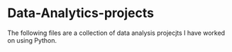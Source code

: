 # Data-Analytics-projects
The following files are a collection of data analysis projecjts I have worked on using Python.

